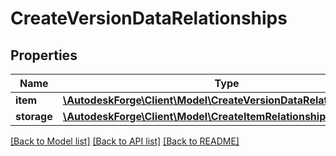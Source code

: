 # CreateVersionDataRelationships

## Properties
Name | Type | Description | Notes
------------ | ------------- | ------------- | -------------
**item** | [**\AutodeskForge\Client\Model\CreateVersionDataRelationshipsItem**](CreateVersionDataRelationshipsItem.md) |  | [optional] 
**storage** | [**\AutodeskForge\Client\Model\CreateItemRelationshipsStorage**](CreateItemRelationshipsStorage.md) |  | [optional] 

[[Back to Model list]](../README.md#documentation-for-models) [[Back to API list]](../README.md#documentation-for-api-endpoints) [[Back to README]](../README.md)


